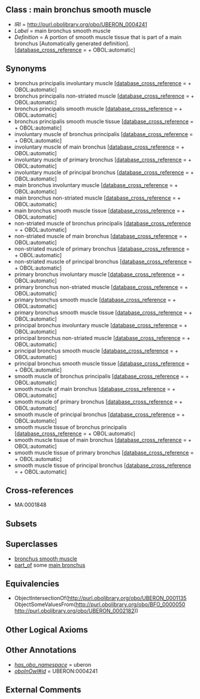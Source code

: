 
## Class : main bronchus smooth muscle

 * *IRI* = http://purl.obolibrary.org/obo/UBERON_0004241
 * *Label* = main bronchus smooth muscle
 * *Definition* = A portion of smooth muscle tissue that is part of a main bronchus [Automatically generated definition]. [[database_cross_reference](../../ef/oboInOwl#hasDbXref.md) =  + OBOL:automatic]

## Synonyms

 * bronchus principalis involuntary muscle [[database_cross_reference](../../ef/oboInOwl#hasDbXref.md) =  + OBOL:automatic]
 * bronchus principalis non-striated muscle [[database_cross_reference](../../ef/oboInOwl#hasDbXref.md) =  + OBOL:automatic]
 * bronchus principalis smooth muscle [[database_cross_reference](../../ef/oboInOwl#hasDbXref.md) =  + OBOL:automatic]
 * bronchus principalis smooth muscle tissue [[database_cross_reference](../../ef/oboInOwl#hasDbXref.md) =  + OBOL:automatic]
 * involuntary muscle of bronchus principalis [[database_cross_reference](../../ef/oboInOwl#hasDbXref.md) =  + OBOL:automatic]
 * involuntary muscle of main bronchus [[database_cross_reference](../../ef/oboInOwl#hasDbXref.md) =  + OBOL:automatic]
 * involuntary muscle of primary bronchus [[database_cross_reference](../../ef/oboInOwl#hasDbXref.md) =  + OBOL:automatic]
 * involuntary muscle of principal bronchus [[database_cross_reference](../../ef/oboInOwl#hasDbXref.md) =  + OBOL:automatic]
 * main bronchus involuntary muscle [[database_cross_reference](../../ef/oboInOwl#hasDbXref.md) =  + OBOL:automatic]
 * main bronchus non-striated muscle [[database_cross_reference](../../ef/oboInOwl#hasDbXref.md) =  + OBOL:automatic]
 * main bronchus smooth muscle tissue [[database_cross_reference](../../ef/oboInOwl#hasDbXref.md) =  + OBOL:automatic]
 * non-striated muscle of bronchus principalis [[database_cross_reference](../../ef/oboInOwl#hasDbXref.md) =  + OBOL:automatic]
 * non-striated muscle of main bronchus [[database_cross_reference](../../ef/oboInOwl#hasDbXref.md) =  + OBOL:automatic]
 * non-striated muscle of primary bronchus [[database_cross_reference](../../ef/oboInOwl#hasDbXref.md) =  + OBOL:automatic]
 * non-striated muscle of principal bronchus [[database_cross_reference](../../ef/oboInOwl#hasDbXref.md) =  + OBOL:automatic]
 * primary bronchus involuntary muscle [[database_cross_reference](../../ef/oboInOwl#hasDbXref.md) =  + OBOL:automatic]
 * primary bronchus non-striated muscle [[database_cross_reference](../../ef/oboInOwl#hasDbXref.md) =  + OBOL:automatic]
 * primary bronchus smooth muscle [[database_cross_reference](../../ef/oboInOwl#hasDbXref.md) =  + OBOL:automatic]
 * primary bronchus smooth muscle tissue [[database_cross_reference](../../ef/oboInOwl#hasDbXref.md) =  + OBOL:automatic]
 * principal bronchus involuntary muscle [[database_cross_reference](../../ef/oboInOwl#hasDbXref.md) =  + OBOL:automatic]
 * principal bronchus non-striated muscle [[database_cross_reference](../../ef/oboInOwl#hasDbXref.md) =  + OBOL:automatic]
 * principal bronchus smooth muscle [[database_cross_reference](../../ef/oboInOwl#hasDbXref.md) =  + OBOL:automatic]
 * principal bronchus smooth muscle tissue [[database_cross_reference](../../ef/oboInOwl#hasDbXref.md) =  + OBOL:automatic]
 * smooth muscle of bronchus principalis [[database_cross_reference](../../ef/oboInOwl#hasDbXref.md) =  + OBOL:automatic]
 * smooth muscle of main bronchus [[database_cross_reference](../../ef/oboInOwl#hasDbXref.md) =  + OBOL:automatic]
 * smooth muscle of primary bronchus [[database_cross_reference](../../ef/oboInOwl#hasDbXref.md) =  + OBOL:automatic]
 * smooth muscle of principal bronchus [[database_cross_reference](../../ef/oboInOwl#hasDbXref.md) =  + OBOL:automatic]
 * smooth muscle tissue of bronchus principalis [[database_cross_reference](../../ef/oboInOwl#hasDbXref.md) =  + OBOL:automatic]
 * smooth muscle tissue of main bronchus [[database_cross_reference](../../ef/oboInOwl#hasDbXref.md) =  + OBOL:automatic]
 * smooth muscle tissue of primary bronchus [[database_cross_reference](../../ef/oboInOwl#hasDbXref.md) =  + OBOL:automatic]
 * smooth muscle tissue of principal bronchus [[database_cross_reference](../../ef/oboInOwl#hasDbXref.md) =  + OBOL:automatic]

## Cross-references

 * MA:0001848

## Subsets


## Superclasses

 * [bronchus smooth muscle](../../UBERON/42/UBERON_0004242.md)
 * [part_of](../../BFO/50/BFO_0000050.md) some [main bronchus](../../UBERON/82/UBERON_0002182.md)

## Equivalencies

 * ObjectIntersectionOf(<http://purl.obolibrary.org/obo/UBERON_0001135> ObjectSomeValuesFrom(<http://purl.obolibrary.org/obo/BFO_0000050> <http://purl.obolibrary.org/obo/UBERON_0002182>))

## Other Logical Axioms


## Other Annotations

 * *[has_obo_namespace](../../ce/oboInOwl#hasOBONamespace.md)* = uberon
 * *[oboInOwl#id](../../id/oboInOwl#id.md)* = UBERON:0004241

## External Comments

